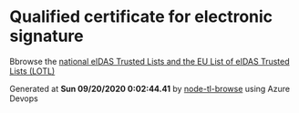 # Qualified certificate for electronic signature 
 Bbrowse the [national eIDAS Trusted Lists and the EU List of eIDAS Trusted Lists (LOTL)](https://webgate.ec.europa.eu/tl-browser/#/) 
 
 
Generated at **Sun 09/20/2020  0:02:44.41** by [node-tl-browse](https://github.com/ymedlop/node-tl-browser) using Azure Devops 
